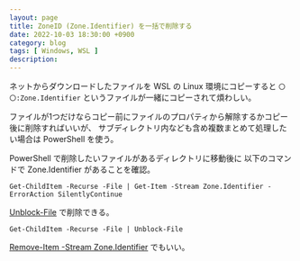```yaml
---
layout: page
title: ZoneID (Zone.Identifier) を一括で削除する
date: 2022-10-03 18:30:00 +0900
category: blog
tags: [ Windows, WSL ]
description:
---
```


ネットからダウンロードしたファイルを WSL の Linux 環境にコピーすると
`〇〇:Zone.Identifier` というファイルが一緒にコピーされて煩わしい。

ファイルが1つだけならコピー前にファイルのプロパティから解除するかコピー後に削除すればいいが、
サブディレクトリ内なども含め複数まとめて処理したい場合は PowerShell を使う。

PowerShell で削除したいファイルがあるディレクトリに移動後に
以下のコマンドで Zone.Identifier があることを確認。

    Get-ChildItem -Recurse -File | Get-Item -Stream Zone.Identifier -ErrorAction SilentlyContinue

[Unblock-File](https://learn.microsoft.com/ja-jp/powershell/module/microsoft.powershell.utility/unblock-file)
で削除できる。

    Get-ChildItem -Recurse -File | Unblock-File

[Remove-Item -Stream Zone.Identifier](https://learn.microsoft.com/ja-jp/powershell/module/microsoft.powershell.management/remove-item#7)
でもいい。
